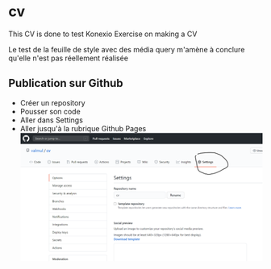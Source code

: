 # cv
This CV is done to test Konexio Exercise on making a CV

Le test de la feuille de style avec des média query m'amène à conclure qu'elle n'est pas réellement réalisée


## Publication sur Github
- Créer un repository
- Pousser son code
- Aller dans Settings
- Aller jusqu'à la rubrique Github Pages
![Copie écran GitHub - accès Settings](/img/github-settings.PNG)